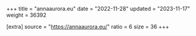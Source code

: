 +++
title = "annaaurora.eu"
date = "2022-11-28"
updated = "2023-11-17"
weight = 36392

[extra]
source = "https://annaaurora.eu/"
ratio = 6
size = 36
+++
